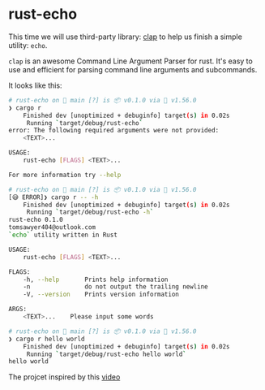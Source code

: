 # rust-echo

This time we will use third-party library: [clap](https://crates.io/crates/clap) to help us finish a simple utility: `echo`.

`clap` is an awesome Command Line Argument Parser for rust. It's easy to use and efficient for parsing command line arguments and subcommands.

It looks like this:

```bash
# rust-echo on 🌱 main [?] is 📦 v0.1.0 via 🦀 v1.56.0 
❯ cargo r 
    Finished dev [unoptimized + debuginfo] target(s) in 0.02s
     Running `target/debug/rust-echo`
error: The following required arguments were not provided:
    <TEXT>...

USAGE:
    rust-echo [FLAGS] <TEXT>...

For more information try --help

# rust-echo on 🌱 main [?] is 📦 v0.1.0 via 🦀 v1.56.0 
[😅 ERROR]❯ cargo r -- -h
    Finished dev [unoptimized + debuginfo] target(s) in 0.02s
     Running `target/debug/rust-echo -h`
rust-echo 0.1.0
tomsawyer404@outlook.com
`echo` utility written in Rust

USAGE:
    rust-echo [FLAGS] <TEXT>...

FLAGS:
    -h, --help       Prints help information
    -n               do not output the trailing newline
    -V, --version    Prints version information

ARGS:
    <TEXT>...    Please input some words

# rust-echo on 🌱 main [?] is 📦 v0.1.0 via 🦀 v1.56.0 
❯ cargo r hello world
    Finished dev [unoptimized + debuginfo] target(s) in 0.02s
     Running `target/debug/rust-echo hello world`
hello world

```

The projcet inspired by this [video](https://www.bilibili.com/video/BV1AL411x7Lh?from=search&seid=11547016106583445792&spm_id_from=333.337.0.0)

